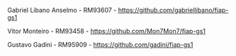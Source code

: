 Gabriel Libano Anselmo - RM93607 - https://github.com/gabriellibano/fiap-gs1

Vitor Monteiro - RM93458 - https://github.com/Mon7Mon7/fiap-gs1

Gustavo Gadini - RM95909 - https://github.com/gadini/fiap-gs1
